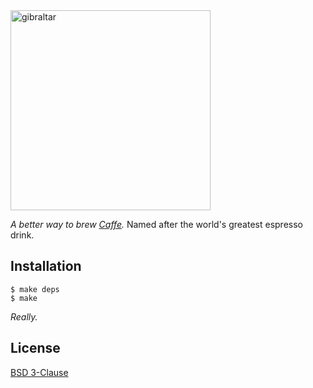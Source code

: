 <img src="https://raw.githubusercontent.com/pavlovml/gibraltar/master/resources/logo.png" alt="gibraltar" width="320" />

*A better way to brew [Caffe](http://caffe.berkeleyvision.org/).* Named after the world's greatest espresso drink.

## Installation

    $ make deps
    $ make

*Really.*

## License

[BSD 3-Clause](https://github.com/pavlovml/gibraltar/blob/master/LICENSE)
